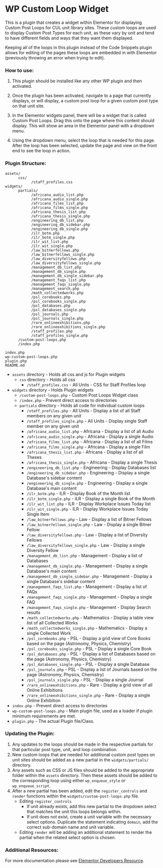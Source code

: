 # WP Custom Loop Widget

This is a plugin that creates a widget within Elementor for displaying Custom Post Loops for CUL unit library sites. These custom loops are used to display Custom Post Types for each unit, as these vary by unit and tend to have different fields and ways that they want them displayed.

Keeping all of the loops in this plugin instead of the Code Snippets plugin allows for editing of the pages these loops are embedded in with Elementor (previously throwing an error when trying to edit). 


### How to use: 

1. This plugin should be installed like any other WP plugin and then activated.

2. Once the plugin has been activated, navigate to a page that currently displays, or will display, a custom post loop for a given custom post type on that unit site.

3. In the Elementor widgets panel, there will be a widget that is called Custom Post Loops. Drag this onto the page where this content should display. This will show an area in the Elementor panel with a dropdown menu.

4. Using the dropdown menu, select the loop that is needed for this page. After the loop has been selected, update the page and view on the front end to see the loop in action.


### Plugin Structure: 
```
assets/
      css/
            /staff_profiles.css
widgets/
      partials/
            /africana_audio_list.php
            /africana_audio_single.php
            /africana_films_list.php
            /africana_films_single.php
            /africana_thesis_list.php
            /africana_thesis_single.php
            /engineering_db_list.php
            /engineering_db_sidebar.php
            /engineering_db_single.php
            /ilr_botm.php
            /ilr_botm_single.php
            /ilr_wit_list.php
            /ilr_wit_single.php
            /law_bitnerfellows.php
            /law_bitnerfellows_single.php
            /law_diversityfellows.php
            /law_diversityfellows_single.php
            /management_db_list.php
            /management_db_single.php
            /management_db_single_sidebar.php
            /management_faqs_list.php
            /management_faqs_single.php
            /management_search.php
            /math_collectedworks.php
            /psl_corebooks.php
            /psl_corebooks_single.php
            /psl_databases.php
            /psl_databases_single.php
            /psl_journals.php
            /psl_journals_single.php
            /rare_onlineexhibitions.php
            /rare_onlineexhibitions_single.php
            /staff_profiles.php
            /staff_profiles_single.php
      /custom-post-loops.php
      /index.php
      
index.php
wp-custom-post-loops.php
plugin.php
README.md
```

* `assets` directory - Holds all css and js for Plugin widgets
  * `css` directory - Holds all css
      * `/staff_profiles.css` - All Units - CSS for Staff Profiles loop
* `widgets` directory - Holds Plugin widgets
  * `/custom-post-loops.php` - Custom Post Loops Widget class
  * `/index.php` - Prevent direct access to directories
  * `partials` directory - Holds all code for individual custom loops
      * `/staff_profiles.php` - All Units - Display a list of all Staff members on any given unit
      * `/staff_profiles_single.php` - All Units - Display single Staff member on any given unit
      * `/africana_audio_list.php` - Africana - Display a list of all Audio
      * `/africana_audio_single.php` - Africana - Display a single Audio
      * `/africana_films_list.php` - Africana - Display a list of all Films
      * `/africana_films_single.php` - Africana - Display a single Film
      * `/africana_thesis_list.php` - Africana - Display a list of all Theses
      * `/africana_thesis_single.php` - Africana - Display a single Thesis
      * `/engineering_db_list.php` - Engineering - Display Databases list
      * `/engineering_db_sidebar.php` - Engineering - Display a single Database's sidebar content
      * `/engineering_db_single.php` - Engineering - Display a single Database's main content
      * `/ilr_botm.php` - ILR - Display Book of the Month list
      * `/ilr_botm_single.php` - ILR - Display a single Book of the Month
      * `/ilr_wit_list.php` - ILR - Display Workplace Issues Today list
      * `/ilr_wit_single.php` - ILR - Display Workplace Issues Today Single Item
      * `/law_bitnerfellows.php` - Law - Display a list of Bitner Fellows
      * `/law_bitnerfellows_single.php` - Law - Display a single Bitner Fellow
      * `/law_diversityfellows.php` - Law - Display a list of Diversity Fellows
      * `/law_diversityfellows_single.php` - Law - Display a single Diversity Fellow
      * `/management_db_list.php` - Management - Display a list of Databases
      * `/management_db_single.php` - Management - Display a single Database's main content
      * `/management_db_single_sidebar.php` - Management - Display a single Database's sidebar content
      * `/management_faqs_list.php` - Management - Display a list of FAQs
      * `/management_faqs_single.php` - Management - Display a single FAQ
      * `/management_faqs_single.php` - Management - Display Search results
      * `/math_collectedworks.php` - Mathematics - Display a table view list of all Collected Works
      * `/math_collectedworks_single.php` - Mathematics - Display a single Collected Work
      * `/psl_corebooks.php` - PSL - Display a grid view of Core Books based on the page (Astronomy, Physics, Chemistry)
      * `/psl_corebooks_single.php` - PSL - Display a single Core Book
      * `/psl_databases.php` - PSL - Display a list of Databases based on the page (Astronomy, Physics, Chemistry)
      * `/psl_databases_single.php` - PSL - Display a single Database
      * `/psl_journals.php` - PSL - Display a list of Journals based on the page (Astronomy, Physics, Chemistry)
      * `/psl_journals_single.php` - PSL - Display a single Journal
      * `/rare_onlineexhibitions.php` - Rare - Display a grid view of all Online Exhibitions
      * `/rare_onlineexhibitions_single.php` - Rare - Display a single Online Exhibition
* `index.php`	- Prevent direct access to directories
* `wp-custom-post-loops.php`	- Main plugin file, used as a loader if plugin minimum requirements are met.
* `plugin.php` - The actual Plugin file/Class.


### Updating the Plugin: 

1. Any updates to the loops should be made in the respective partials for that particular post type, unit, and loop combination.
2. New custom loops that are needed for additional custom post types on unit sites should be added as a new partial in the `widgets/partials/` directory.
3. Any assets such as CSS or JS files should be added to the appropriate folder within the `assets` directory. Then these assets should be added to the corresponding loop using either `wp_enqueue_style` or `wp_enqueue_script`.
4. After a new partial has been added, edit the `register_controls` and `render` functions within the `widgets/custom-post-loops.php` file.
      * Editing `register_controls`
        * If unit already exists, add this new partial to the dropdown select that matches the unit this loops belongs within.
        * If unit does not exist, create a unit variable with the necessary select options. Duplicate the statement indicating `domain`, add the correct sub-domain name and unit variable.
      * Editing `render` will be adding an additional statement to render the partial when the related select option is chosen.


### Additional Resources:

For more documentation please see [Elementor Developers Resource](https://developers.elementor.com/creating-an-extension-for-elementor/).
